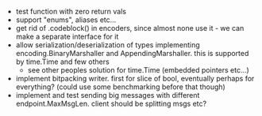 - test function with zero return vals
- support "enums", aliases etc...
- get rid of .codeblock() in encoders, since almost none use it - we can make a separate interface for it
- allow serialization/deserialization of types implementing encoding.BinaryMarshaller and AppendingMarshaller. this is supported by time.Time and few others
    - see other peoples solution for time.Time (embedded pointers etc...)
- implement bitpacking writer. first for slice of bool, eventually perhaps
    for everything? (could use some benchmarking before that though)
- implement and test sending big messages with different endpoint.MaxMsgLen. client should be splitting msgs etc?
